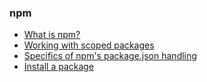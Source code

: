 ### npm

- [What is npm?](https://docs.npmjs.com/getting-started/what-is-npm)
- [Working with scoped packages](https://docs.npmjs.com/getting-started/scoped-packages)
- [Specifics of npm's package.json handling](https://docs.npmjs.com/files/package.json)
- [Install a package](https://docs.npmjs.com/cli/install)
